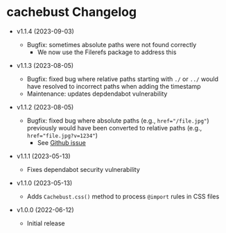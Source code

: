 # cachebust Changelog

  - v1.1.4 (2023-09-03)
    - Bugfix: sometimes absolute paths were not found correctly
      - We now use the Filerefs package to address this
    
  - v1.1.3 (2023-08-05)
    - Bugfix: fixed bug where relative paths starting with `./` or `../` would have resolved to incorrect paths when adding the timestamp
    - Maintenance: updates depdendabot vulnerability

  - v1.1.2 (2023-08-05)
    - Bugfix: fixed bug where absolute paths (e.g., `href="/file.jpg"`) previously would have been converted to relative paths (e.g., `href="file.jpg?v=1234"`)
      - See [Github issue](https://github.com/kpander/cachebust/issues/6)

  - v1.1.1 (2023-05-13)
    - Fixes dependabot security vulnerability

  - v1.1.0 (2023-05-13)
    - Adds `Cachebust.css()` method to process `@import` rules in CSS files

  - v1.0.0 (2022-06-12)
    - Initial release
